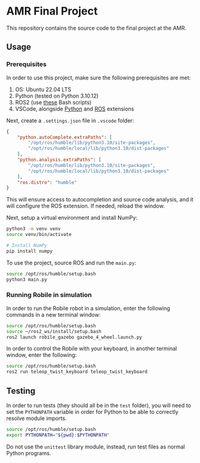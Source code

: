 # AMR Final Project

This repository contains the source code to the final project at the AMR.

## Usage

### Prerequisites

In order to use this project, make sure the following prerequisites are met:

1. OS: Ubuntu 22.04 LTS
2. Python (tested on Python 3.10.12)
3. ROS2 (use [these](https://gist.github.com/Elektra-V/74e241c97843efe6a5a0cc8e60067bca) Bash scripts)
4. VSCode, alongside [Python](https://marketplace.visualstudio.com/items?itemName=ms-python.python) and [ROS](https://marketplace.visualstudio.com/items?itemName=ms-iot.vscode-ros) extensions

Next, create a `.settings.json` file in `.vscode` folder:

```json
{
    "python.autoComplete.extraPaths": [
        "/opt/ros/humble/lib/python3.10/site-packages",
        "/opt/ros/humble/local/lib/python3.10/dist-packages"
    ],
    "python.analysis.extraPaths": [
        "/opt/ros/humble/lib/python3.10/site-packages",
        "/opt/ros/humble/local/lib/python3.10/dist-packages"
    ],
    "ros.distro": "humble"
}
```

This will ensure access to autocompletion and source code analysis, and it will configure the ROS extension. If needed, reload the window.

Next, setup a virtual environment and install NumPy:
```bash
python3 -m venv venv
source venv/bin/activate

# Install NumPy
pip install numpy
```

To use the project, source ROS and run the `main.py`:

```bash
source /opt/ros/humble/setup.bash
python3 main.py
```

### Running Robile in simulation

In order to run the Robile robot in a simulation, enter the following commands in a new terminal window:

```bash
source /opt/ros/humble/setup.bash
source ~/ros2_ws/install/setup.bash
ros2 launch robile_gazebo gazebo_4_wheel.launch.py
```

In order to control the Robile with your keyboard, in another terminal window, enter the following:

```bash
source /opt/ros/humble/setup.bash
ros2 run teleop_twist_keyboard teleop_twist_keyboard
```

## Testing

In order to run tests (they should all be in the `test` folder), you will need to set the `PYTHONPATH` variable in order for Python to be able to correctly resolve module imports.

```bash
source /opt/ros/humble/setup.bash
export PYTHONPATH="${pwd}:$PYTHONPATH"
```

Do not use the `unittest` library module, instead, run test files as normal Python programs.

